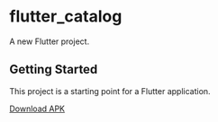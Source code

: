 # flutter_catalog

A new Flutter project.

## Getting Started

This project is a starting point for a Flutter application.

[Download APK](app-release.apk)
